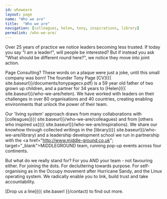 ```yaml
---
id: whoweare
layout: page
name: "Who we are"
title:  "Who we are"
navigation: [colleagues, helen, tony, inspirations, library]
permalink: /who-we-are/
---
```


Over 25 years of practice we notice leaders becoming less trusted. If today you say "I am a leader!", will people be interested? But if instead you ask "What should be different round here?", we notice they move into joint action. 

Page Consulting? These words on a plaque were just a joke, until this small company was born! The founder Tony Page [CV]({{ site.baseurl}}/documents/tonypagecv.pdf) is a 59 year old father of two grown up children, and a partner for 34 years to [Helen]({{ site.baseurl}}/who-we-are/helen). We have worked with leaders on their challenges in over 80 organisations and 40 countries, creating enabling environments that unlock the power of their team.

Our 'living system' approach draws from many collaborations with [colleagues]({{ site.baseurl}}/who-we-are/colleagues) and from [others who inspired us]({{ site.baseurl}}/who-we-are/inspirations). We share our knowhow through collected writings in the [library]({{ site.baseurl}}/who-we-are/library) and a leadership development school we run in partnership with the <a href="http://www.middle-ground.co.uk"; target="_blank">MiDDLEGROUND</a> team, running pop-up events across four continents. 

But what do we really stand for? For you AND your team - not favouring either. For joining the dots. For decluttering towards purpose. For self-organising as in the Occupy movement after Hurricane Sandy, and the Linux operating system. We radically enable you to link, build trust and take accountability. 

[Drop us a line]({{ site.baserl }}/contact) to find out more. 


